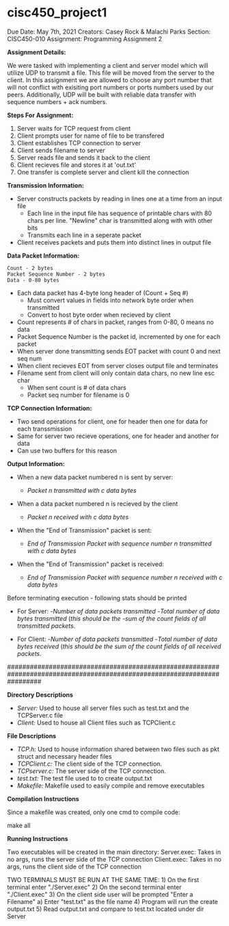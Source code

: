 # cisc450_project1

Due Date: 	May 7th, 2021
Creators:	Casey Rock & Malachi Parks
Section:	CISC450-010
Assignment:	Programming Assignment 2


**Assignment Details:**

We were tasked with implementing a client and server model which will utilize
UDP to transmit a file. This file will be moved from the server to the client.
In this assignment we are allowed to choose any port number that will not conflict
with exisiting port numbers or ports numbers used by our peers. Additionally, UDP will
be built with reliable data transfer with sequence numbers + ack numbers.




















**Steps For Assignment:**

1) Server waits for TCP request from client
2) Client prompts user for name of file to be transfered
3) Client establishes TCP connection to server
4) Client sends filename to server
5) Server reads file and sends it back to the client
6) Client recieves file and stores it at 'out.txt'
7) One transfer is complete server and client kill the connection


**Transmission Information:**

* Server constructs packets by reading in lines one at a time from an input file
	- Each line in the input file has sequence of printable chars with 
	80 chars per line. "Newline" char is transmitted along with with other bits
	- Transmits each line in a seperate packet
* Client receives packets and puts them into distinct lines in output file

**Data Packet Information:**

	Count - 2 bytes
	Packet Sequence Number - 2 bytes
	Data - 0-80 bytes

* Each data packet has 4-byte long header of (Count + Seq #)
	- Must convert values in fields into network byte order when transmitted
	- Convert to host byte order when recieved by client
* Count represents # of chars in packet, ranges from 0-80, 0 means no data
* Packet Sequence Number is the packet id, incremented by one for each packet
* When server done transmitting sends EOT packet with count 0 and next seq num
* When client recieves EOT from server closes output file and terminates
* Filename sent from client will only contain data chars, no new line esc char
	- When sent count is # of data chars
	- Packet seq number for filename is 0

**TCP Connection Information:**

* Two send operations for client, one for header then one for data for each transsmission
* Same for server two recieve operations, one for header and another for data
* Can use two buffers for this reason


**Output Information:**

* When a new data packet numbered n is sent by server:
	- _Packet_ _n_ _transmitted_ _with_ _c_ _data bytes_

* When a data packet numbered n is recieved by the client
	- _Packet_ _n_ _received_ _with_ _c_ _data_ _bytes_

* When the "End of Transmission" packet is sent:
	- _End_ _of_ _Transmission_ _Packet_ _with_ _sequence_ _number_ _n_ _transmitted_ _with_ _c_ _data bytes_

* When the "End of Transmission" packet is received:
	- _End_ _of_ _Transmission_ _Packet_ _with_ _sequence_ _number_ _n_ _received_ _with_ _c_ _data_ _bytes_

Before terminating execution - following stats should be printed
* For Server:
	-_Number_ _of_ _data_ _packets_ _transmitted_
	-_Total_ _number_ _of_ _data_ _bytes_ _transmitted_ (_this_ _should_ _be_ _the_
	-_sum_ _of_ _the_ _count_ _fields_ _of_ _all_ _transmitted_ _packets_. 

* For Client:
	-_Number_ _of_ _data_ _packets_ _transmitted_
	-_Total_ _number_ _of_ _data_ _bytes_ _received_ (_this_ _should_ _be_ _the_ _sum_
	_of_ _the_ _count_ _fields_ _of_ _all_ _received_ _packets_.

#########################################################################################################################

**Directory Descriptions**

* _Server:_ Used to house all server files such as test.txt and the TCPServer.c file
* _Client:_ Used to house all Client files such as TCPClient.c


**File Descriptions**

* _TCP.h:_ Used to house information shared between two files such as pkt struct and necessary header files
* _TCPClient.c:_ The client side of the TCP connection.
* _TCPserver.c:_ The server side of the TCP connection.
* _test.txt:_ The test file used to to create output.txt
* _Makefile:_ Makefile used to easily compile and remove executables


**Compilation Instructions**

Since a makefile was created, only one cmd to compile code:

make all


**Running Instructions**

Two executables will be created in the main directory:
	Server.exec: Takes in no args, runs the server side of the TCP connection
	Client.exec: Takes in no args, runs the client side of the TCP connection

TWO TERMINALS MUST BE RUN AT THE SAME TIME:
	1) On the first terminal enter "./Server.exec"
	2) On the second terminal enter "./Client.exec"
	3) On the client side user will be prompted "Enter a Filename"
		a) Enter "test.txt" as the file name
	4) Program will run the create output.txt
	5) Read output.txt and compare to test.txt located under dir Server
